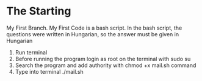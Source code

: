 # The Starting
My First Branch. 
My First Code is a bash script.
In the bash script, the questions were written in Hungarian, so the answer must be given in Hungarian

1. Run terminal 
2. Before running the program login as root on the terminal with sudo su
3. Search the program and add authority with chmod +x mail.sh command
4. Type into terminal ./mail.sh
